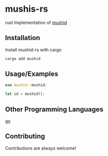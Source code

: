 # mushis-rs

rust Implementation of [mushid](https://github.com/kehiy/mushid)

## Installation

Install mushid-rs with cargo

```bash
cargo add mushid
```

## Usage/Examples

```rust
use mushid::mushid;

let id = mushid();
```

## Other Programming Languages

[go](https://github.com/kehiy/mushid)

## Contributing

Contributions are always welcome!
